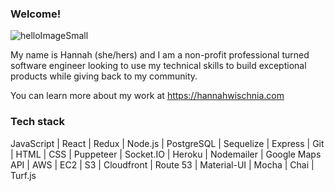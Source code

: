 

### Welcome! 
![helloImageSmall](https://user-images.githubusercontent.com/76498844/125205181-9fb59e00-e246-11eb-9c79-86ddb066f474.png)
<!-- ![helloImageSmall](https://user-images.githubusercontent.com/76498844/125205124-62e9a700-e246-11eb-9bd5-cf06f98f6703.png)
 -->
My name is Hannah (she/hers) and I am a non-profit professional turned software engineer looking to use my technical skills to build exceptional products while giving back to my community.

You can learn more about my work at https://hannahwischnia.com

### Tech stack

JavaScript | React | Redux | Node.js | PostgreSQL | Sequelize | Express | Git | HTML | CSS | Puppeteer | Socket.IO | Heroku | Nodemailer | Google Maps API | AWS | EC2 | S3 | Cloudfront | Route 53 | Material-UI | Mocha | Chai | Turf.js
